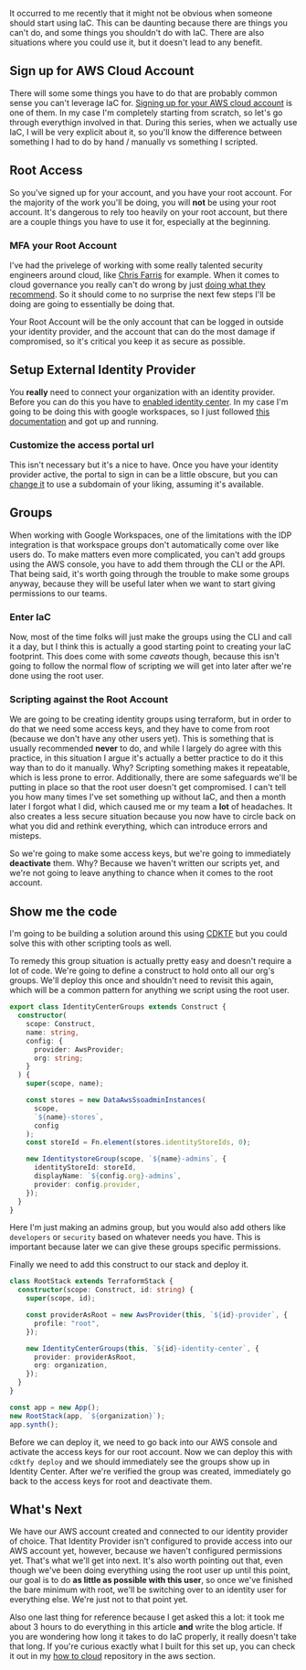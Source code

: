 It occurred to me recently that it might not be obvious when someone should start using IaC. This can be daunting because there are things you can't do, and some things you shouldn't do with IaC. There are also situations where you could use it, but it doesn't lead to any benefit.

## Sign up for AWS Cloud Account

There will some some things you have to do that are probably common sense you can't leverage IaC for. [Signing up for your AWS cloud account](https://aws.amazon.com/free) is one of them. In my case I'm completely starting from scratch, so let's go through everythign involved in that. During this series, when we actually use IaC, I will be very explicit about it, so you'll know the difference between something I had to do by hand / manually vs something I scripted.

## Root Access

So you've signed up for your account, and you have your root account. For the majority of the work you'll be doing, you will **not** be using your root account. It's dangerous to rely too heavily on your root account, but there are a couple things you have to use it for, especially at the beginning.

### MFA your Root Account

I've had the privelege of working with some really talented security engineers around cloud, like [Chris Farris](https://www.chrisfarris.com/about/) for example. When it comes to cloud governance you really can't do wrong by just [doing what they recommend](https://www.primeharbor.com/blog/multicloud/). So it should come to no surprise the next few steps I'll be doing are going to essentially be doing that.

Your Root Account will be the only account that can be logged in outside your identity provider, and the account that can do the most damage if compromised, so it's critical you keep it as secure as possible.

## Setup External Identity Provider

You **really** need to connect your organization with an identity provider. Before you can do this you have to [enabled identity center](https://docs.aws.amazon.com/singlesignon/latest/userguide/get-set-up-for-idc.html). In my case I'm going to be doing this with google workspaces, so I just followed [this documentation](https://docs.aws.amazon.com/singlesignon/latest/userguide/gs-gwp.html) and got up and running.

### Customize the access portal url

This isn't necessary but it's a nice to have. Once you have your identity provider active, the portal to sign in can be a little obscure, but you can [change it](https://docs.aws.amazon.com/singlesignon/latest/userguide/howtochangeURL.html) to use a subdomain of your liking, assuming it's available.

## Groups

When working with Google Workspaces, one of the limitations with the IDP integration is that workspace groups don't automatically come over like users do. To make matters even more complicated, you can't add groups using the AWS console, you have to add them through the CLI or the API. That being said, it's worth going through the trouble to make some groups anyway, because they will be useful later when we want to start giving permissions to our teams.

### Enter IaC

Now, most of the time folks will just make the groups using the CLI and call it a day, but I think this is actually a good starting point to creating your IaC footprint. This does come with some _caveats_ though, because this isn't going to follow the normal flow of scripting we will get into later after we're done using the root user.

### Scripting against the Root Account

We are going to be creating identity groups using terraform, but in order to do that we need some access keys, and they have to come from root (because we don't have any other users yet). This is something that is usually recommended **never** to do, and while I largely do agree with this practice, in this situation I argue it's actually a better practice to do it this way than to do it manually. Why? Scripting something makes it repeatable, which is less prone to error. Additionally, there are some safeguards we'll be putting in place so that the root user doesn't get compromised. I can't tell you how many times I've set something up without IaC, and then a month later I forgot what I did, which caused me or my team a **lot** of headaches. It also creates a less secure situation because you now have to circle back on what you did and rethink everything, which can introduce errors and misteps.

So we're going to make some access keys, but we're going to immediately **deactivate** them. Why? Because we haven't written our scripts yet, and we're not going to leave anything to chance when it comes to the root account.

## Show me the code

I'm going to be building a solution around this using [CDKTF](https://developer.hashicorp.com/terraform/cdktf) but you could solve this with other scripting tools as well.

To remedy this group situation is actually pretty easy and doesn't require a lot of code. We're going to define a construct to hold onto all our org's groups. We'll deploy this once and shouldn't need to revisit this again, which will be a common pattern for anything we script using the root user.

```typescript
export class IdentityCenterGroups extends Construct {
  constructor(
    scope: Construct,
    name: string,
    config: {
      provider: AwsProvider;
      org: string;
    }
  ) {
    super(scope, name);

    const stores = new DataAwsSsoadminInstances(
      scope,
      `${name}-stores`,
      config
    );
    const storeId = Fn.element(stores.identityStoreIds, 0);

    new IdentitystoreGroup(scope, `${name}-admins`, {
      identityStoreId: storeId,
      displayName: `${config.org}-admins`,
      provider: config.provider,
    });
  }
}
```

Here I'm just making an admins group, but you would also add others like `developers` or `security` based on whatever needs you have. This is important because later we can give these groups specific permissions.

Finally we need to add this construct to our stack and deploy it.

```typescript
class RootStack extends TerraformStack {
  constructor(scope: Construct, id: string) {
    super(scope, id);

    const providerAsRoot = new AwsProvider(this, `${id}-provider`, {
      profile: "root",
    });

    new IdentityCenterGroups(this, `${id}-identity-center`, {
      provider: providerAsRoot,
      org: organization,
    });
  }
}

const app = new App();
new RootStack(app, `${organization}`);
app.synth();
```

Before we can deploy it, we need to go back into our AWS console and activate the access keys for our root account. Now we can deploy this with `cdktfy deploy` and we should immediately see the groups show up in Identity Center. After we're verified the group was created, immediately go back to the access keys for root and deactivate them.

## What's Next

We have our AWS account created and connected to our identity provider of choice. That Identity Provider isn't configured to provide access into our AWS account yet, however, because we haven't configured permissions yet. That's what we'll get into next. It's also worth pointing out that, even though we've been doing everything using the root user up until this point, our goal is to do **as little as possible with this user**, so once we've finished the bare minimum with root, we'll be switching over to an identity user for everything else. We're just not to that point yet.

Also one last thing for reference because I get asked this a lot: it took me about 3 hours to do everything in this article **and** write the blog article. If you are wondering how long it takes to do IaC properly, it really doesn't take that long. If you're curious exactly what I built for this set up, you can check it out in my [how to cloud](https://github.com/josephbulger/how-to-cloud) repository in the aws section.
